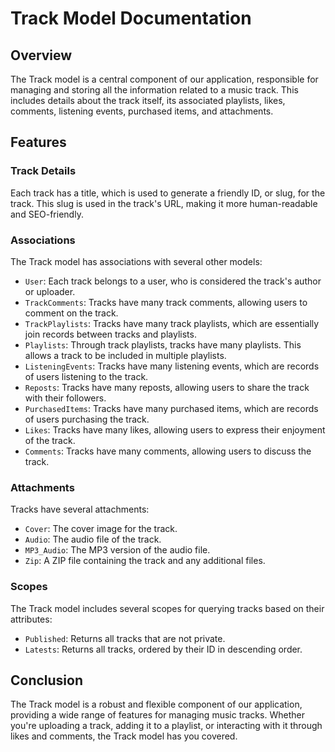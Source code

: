 # Track Model Documentation

## Overview

The Track model is a central component of our application, responsible for managing and storing all the information related to a music track. This includes details about the track itself, its associated playlists, likes, comments, listening events, purchased items, and attachments.

## Features

### Track Details

Each track has a title, which is used to generate a friendly ID, or slug, for the track. This slug is used in the track's URL, making it more human-readable and SEO-friendly.

### Associations

The Track model has associations with several other models:

- `User`: Each track belongs to a user, who is considered the track's author or uploader.
- `TrackComments`: Tracks have many track comments, allowing users to comment on the track.
- `TrackPlaylists`: Tracks have many track playlists, which are essentially join records between tracks and playlists.
- `Playlists`: Through track playlists, tracks have many playlists. This allows a track to be included in multiple playlists.
- `ListeningEvents`: Tracks have many listening events, which are records of users listening to the track.
- `Reposts`: Tracks have many reposts, allowing users to share the track with their followers.
- `PurchasedItems`: Tracks have many purchased items, which are records of users purchasing the track.
- `Likes`: Tracks have many likes, allowing users to express their enjoyment of the track.
- `Comments`: Tracks have many comments, allowing users to discuss the track.

### Attachments

Tracks have several attachments:

- `Cover`: The cover image for the track.
- `Audio`: The audio file of the track.
- `MP3_Audio`: The MP3 version of the audio file.
- `Zip`: A ZIP file containing the track and any additional files.

### Scopes

The Track model includes several scopes for querying tracks based on their attributes:

- `Published`: Returns all tracks that are not private.
- `Latests`: Returns all tracks, ordered by their ID in descending order.

## Conclusion

The Track model is a robust and flexible component of our application, providing a wide range of features for managing music tracks. Whether you're uploading a track, adding it to a playlist, or interacting with it through likes and comments, the Track model has you covered.
